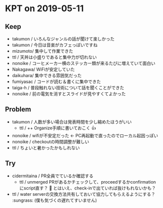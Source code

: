 # KPT on 2019-05-11

## Keep

- takumon / いろんなジャンルの話が聞けて楽しかった
- takumon / 今日は音楽がカフェっぽいですね
- mizumoto/ 集中して作業できた
- ttl / 天丼は小盛りであると集中力が切れない
- nonoike / コーヒメーカー横のステッカー類が来るたびに増えていて面白い
- Nakagawa/ WiFiが安定していた
- daikuhara/ 集中できる雰囲気だった
- fumiyasac / コードが読む＆書くに集中できた
- taiga-h / 普段触れない技術について話を聞くことができた
- nonoike / 前の電気を消すとスライドが見やすくてよかった

## Problem

- takumon / 人数が多い場合は発表時間を少し縮めたほうがいい
    - ttl / ++ Organize手順に書いておこく :+1: 
- nonoike / wifiが不安定だった ← PC再起動で直ったのでローカル起因っぽい
- nonoike / checkoutの時間調整が難しい
- ttl / ちょいと暑かったかもしれない

## Try

- cidermitaina / PR全員でているか確認する
    - ttl / unmerged PRがあるかチェックして、proceedするかconfirmationにscript直す？ :thinking: とはいえ、check-inで出ていれば抜けもれないかも？
- ttl / water serverの交換方法共有しておいて協力してもらえるようにする？ :sungrass: (僕も気づくの遅れてすいません)

